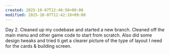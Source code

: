 ```yaml
---
created: 2025-10-07T12:40:58+09:00
modified: 2025-10-07T12:42:18+09:00
---
```


Day 2. Cleaned up my codebase and started a new branch. Cleaned off the main menu and other game code to start from scratch. Also did some design tweaks and tried ti get a clearer picture of the type of layout I need for the cards & building screen.
